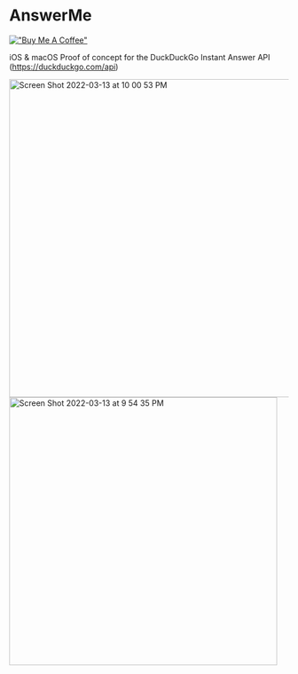 # AnswerMe

[!["Buy Me A Coffee"](https://www.buymeacoffee.com/assets/img/custom_images/orange_img.png)](https://www.buymeacoffee.com/codedbydan)

iOS & macOS Proof of concept for the DuckDuckGo Instant Answer API (https://duckduckgo.com/api)

<img width="573" alt="Screen Shot 2022-03-13 at 10 00 53 PM" src="https://user-images.githubusercontent.com/13913605/158092128-bbce2f66-09d3-4cf3-b74a-7278c4d2edbb.png">
<img width="483" alt="Screen Shot 2022-03-13 at 9 54 35 PM" src="https://user-images.githubusercontent.com/13913605/158092130-f6d8da29-73ef-419e-a08e-372ce12443bc.png">

